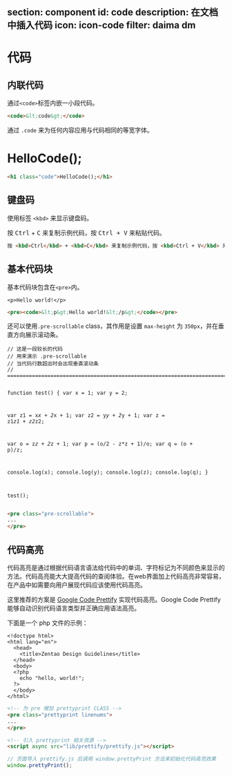﻿section: component
id: code
description: 在文档中插入代码
icon: icon-code
filter: daima dm
---

# 代码

## 内联代码

<div class="example" contenteditable="true">
  <p>通过<code>&lt;code&gt;</code>标签内嵌一小段代码。</p>
</div>

```html
<code>&lt;code&gt;</code>
```

通过 `.code` 来为任何内容应用与代码相同的等宽字体。

<div class="example code" contenteditable="true">
  <h1 class="code">HelloCode();</h1>
</div>

```html
<h1 class="code">HelloCode();</h1>
```

## 键盘码

使用标签 `<kbd>` 来显示键盘码。

<div class="example" contenteditable="true">
  <p>按 <kbd>Ctrl</kbd> + <kbd>C</kbd> 来复制示例代码，按 <kbd>Ctrl + V</kbd> 来粘贴代码。</p>
</div>

```html
按 <kbd>Ctrl</kbd> + <kbd>C</kbd> 来复制示例代码，按 <kbd>Ctrl + V</kbd> 来粘贴代码。
```

## 基本代码块

基本代码块包含在`<pre>`内。

<div class="example" contenteditable="true">
  <pre><code>&lt;p&gt;Hello world!&lt;/p&gt;</code></pre>
</div>

```html
<pre><code>&lt;p&gt;Hello world!&lt;/p&gt;</code></pre>
```

还可以使用`.pre-scrollable` class，其作用是设置 `max-height` 为 `350px`，并在垂直方向展示滚动条。

<div class="example" contenteditable="true">
  <pre class="pre-scrollable"><code>// 这是一段较长的代码
// 用来演示 .pre-scrollable
// 当代码行数超出时会出现垂直滚动条
// ============================================================================================================

function test() {
  var x = 1;
  var y = 2;

  var z1 = x*x + 2*x + 1;
  var z2 = y*y + 2*y + 1;
  var z  = z1*z1 + z2*z2;

  var o  = z*z + 2*z + 1;
  var p  = (o/2 - z*z + 1)/o;
  var q  = (o + p)/z;

  console.log(x);
  console.log(y);
  console.log(z);
  console.log(q);
}

test();</code></pre>
</div>

```html
<pre class="pre-scrollable">
...
</pre>
```

## 代码高亮

代码高亮是通过根据代码语言语法给代码中的单词、字符标记为不同颜色来显示的方法。代码高亮能大大提高代码的查阅体验。在web界面加上代码高亮非常容易，在产品中如需要向用户展现代码应该使用代码高亮。

这里推荐的方案是 [Google Code Prettify](https://github.com/google/code-prettify) 实现代码高亮。Google Code Prettify能够自动识别代码语言类型并正确应用语法高亮。

下面是一个 php 文件的示例：

<div class="example" contenteditable="true">
  <pre class="prettyprint linenums"><code>&lt;!doctype html&gt;
&lt;html lang="en"&gt;
  &lt;head&gt;
    &lt;title&gt;Zentao Design Guidelines&lt;/title&gt;
  &lt;/head&gt;
  &lt;body&gt;
  &lt;?php
    echo "hello, world!";
  ?&gt;
  &lt;/body&gt;
&lt;/html&gt;</code></pre>
</div>

```html
<!-- 为 pre 增加 prettyprint CLASS -->
<pre class="prettyprint linenums">
...
</pre>
```

```html
<!-- 引入 prettyprint 相关资源 -->
<script async src="lib/prettify/prettify.js"></script>
```

```js
// 页面导入 prettify.js 后调用 window.prettyPrint 方法来初始化代码高亮效果
window.prettyPrint();
```
